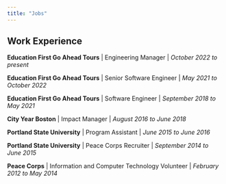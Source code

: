 ```yaml
---
title: "Jobs"
---
```

## Work Experience

<b>Education First Go Ahead Tours</b> | Engineering Manager | <i>October 2022 to present</i>

<b>Education First Go Ahead Tours</b> | Senior Software Engineer | <i>May 2021 to October 2022</i>

<b>Education First Go Ahead Tours</b> | Software Engineer | <i>September 2018 to May 2021</i>

<b>City Year Boston</b> | Impact Manager | <i>August 2016 to June 2018</i>

<b>Portland State University</b> | Program Assistant | <i>June 2015 to June 2016</i>

<b>Portland State University</b> | Peace Corps Recruiter | <i>September 2014 to June 2015</i>

<b>Peace Corps</b> | Information and Computer Technology Volunteer | <i>February 2012 to May 2014</i>
